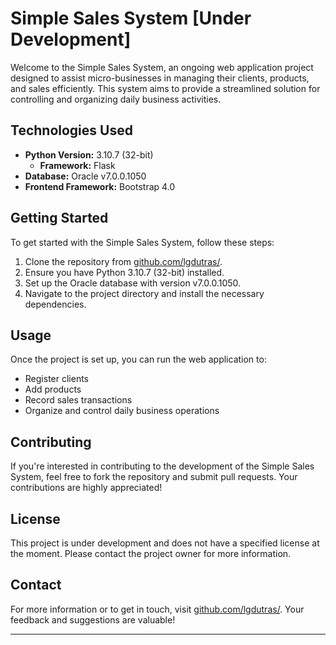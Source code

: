 # Simple Sales System [Under Development]

Welcome to the Simple Sales System, an ongoing web application project designed to assist micro-businesses in managing their clients, products, and sales efficiently. This system aims to provide a streamlined solution for controlling and organizing daily business activities.

## Technologies Used

- **Python Version:** 3.10.7 (32-bit)
  - **Framework:** Flask
- **Database:** Oracle v7.0.0.1050
- **Frontend Framework:** Bootstrap 4.0

## Getting Started

To get started with the Simple Sales System, follow these steps:

1. Clone the repository from [github.com/lgdutras/](https://github.com/lgdutras/).
2. Ensure you have Python 3.10.7 (32-bit) installed.
3. Set up the Oracle database with version v7.0.0.1050.
4. Navigate to the project directory and install the necessary dependencies.

## Usage

Once the project is set up, you can run the web application to:

- Register clients
- Add products
- Record sales transactions
- Organize and control daily business operations

## Contributing

If you're interested in contributing to the development of the Simple Sales System, feel free to fork the repository and submit pull requests. Your contributions are highly appreciated!

## License

This project is under development and does not have a specified license at the moment. Please contact the project owner for more information.

## Contact

For more information or to get in touch, visit [github.com/lgdutras/](https://github.com/lgdutras/). Your feedback and suggestions are valuable!

---